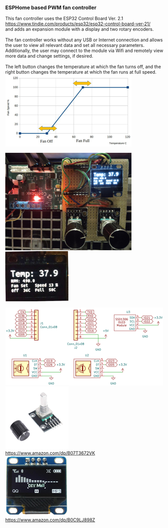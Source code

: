 <h3>ESPHome based PWM fan controller</h3>
This fan controller uses the ESP32 Control Board Ver. 2.1 <br>
<a href="https://www.tindie.com/products/esp32/esp32-control-board-ver-21/">
https://www.tindie.com/products/esp32/esp32-control-board-ver-21/</a><br>
and adds an expansion module with a display and two rotary encoders.<br>
<br>
The fan controller works without any USB or Internet connection and allows the user to view
all relevant data and set all necessary parameters.<br>
Additionally, the user may connect to the module via Wifi and remotely view more data and change settings, if desired.<br><br>
The left button changes the temperature at which the fan turns off, and the right button changes the temperature at which the fan runs at full speed.<br>
<img src="images/fancurve.png" alt="fancurve" width="400">
<br>

<br>

<img src="images/fc01.jpg" alt="Alt Text" width="400">
<img src="images/fc02.jpg" alt="Alt Text" width="200">
<br>


<br>
<img src="designfiles/KiCAD/schematic.png" alt="Alt Text" width="500">
<br>
<img src="images/enc.jpg" alt="encoder" width="200">
<br>
<a href="https://www.amazon.com/dp/B07T3672VK">
https://www.amazon.com/dp/B07T3672VK</a><br>
<img src="images/display.png" alt="display" width="200">
<br>
<a href="https://www.amazon.com/dp/B0C9LJ898Z">
https://www.amazon.com/dp/B0C9LJ898Z</a><br>


